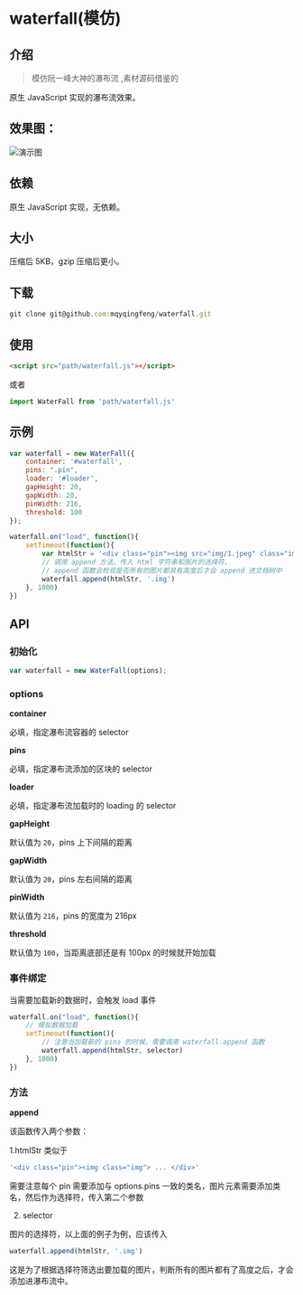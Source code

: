 # waterfall(模仿)

## 介绍

> 模仿阮一峰大神的瀑布流 ,素材源码借鉴的

原生 JavaScript 实现的瀑布流效果。

## 效果图：

![演示图](https://raw.githubusercontent.com/mqyqingfeng/waterfall/master/demonstration.gif)



## 依赖

原生 JavaScript 实现，无依赖。

## 大小

压缩后 5KB，gzip 压缩后更小。

## 下载

```js
git clone git@github.com:mqyqingfeng/waterfall.git
```

## 使用

```html
<script src="path/waterfall.js"></script>
```

或者

```js
import WaterFall from 'path/waterfall.js'
```

## 示例

```js
var waterfall = new WaterFall({
    container: '#waterfall',
    pins: ".pin",
    loader: '#loader',
    gapHeight: 20,
    gapWidth: 20,
    pinWidth: 216,
    threshold: 100
});

waterfall.on("load", function(){
    setTimeout(function(){
        var htmlStr = '<div class="pin"><img src="img/1.jpeg" class="img"><p class="description">文字</p></div>';
        // 调用 append 方法，传入 html 字符串和图片的选择符，
        // append 函数会检验是否所有的图片都具有高度后才会 append 进文档树中
        waterfall.append(htmlStr, '.img')
    }, 1000)
})
```

## API

### 初始化

```js
var waterfall = new WaterFall(options);
```

### options

**container**

必填，指定瀑布流容器的 selector

**pins**

必填，指定瀑布流添加的区块的 selector

**loader**

必填，指定瀑布流加载时的 loading 的 selector

**gapHeight**

默认值为 `20`，pins 上下间隔的距离

**gapWidth**

默认值为 `20`，pins 左右间隔的距离

**pinWidth**

默认值为 `216`，pins 的宽度为 216px

**threshold**

默认值为 `100`，当距离底部还是有 100px 的时候就开始加载

### 事件绑定

当需要加载新的数据时，会触发 load 事件

```js
waterfall.on("load", function(){
    // 模拟数据加载
    setTimeout(function(){
        // 注意当加载新的 pins 的时候，需要调用 waterfall.append 函数
        waterfall.append(htmlStr, selector)
    }, 1000)
})
```

### 方法

**append**

该函数传入两个参数：

1.htmlStr 类似于

```js
'<div class="pin"><img class="img"> ... </div>'
```

需要注意每个 pin 需要添加与 options.pins 一致的类名，图片元素需要添加类名，然后作为选择符，传入第二个参数

2. selector

图片的选择符，以上面的例子为例，应该传入

```js
waterfall.append(htmlStr, '.img')
```

这是为了根据选择符筛选出要加载的图片，判断所有的图片都有了高度之后，才会添加进瀑布流中。
